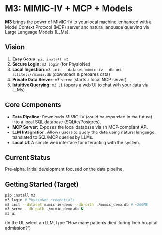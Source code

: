 # M3: MIMIC-IV + MCP + Models

**M3** brings the power of MIMIC-IV to your local machine, enhanced with a Model Context Protocol (MCP) server and natural language querying via Large Language Models (LLMs).

## Vision

1.  **Easy Setup:** `pip install m3`
2.  **Secure Login:** `m3 login` (for PhysioNet)
3.  **Local Ingestion:** `m3 init --dataset mimic-iv --db-uri sqlite:///mimic.db` (downloads & prepares data)
4.  **Private Data Server:** `m3 serve` (starts a local MCP server)
5.  **Intuitive Querying:** `m3 ui` (opens a web UI to chat with your data via LLMs)

## Core Components

*   **Data Pipeline:** Downloads MIMIC-IV (could be expanded in the future) into a local SQL database (SQLite/Postgres).
*   **MCP Server:** Exposes the local database via an MCP-compliant API.
*   **LLM Integration:** Allows users to query the data using natural language, translated to SQL/MCP queries by LLMs.
*   **Local UI:** A simple web interface for interacting with the system.

## Current Status

Pre-alpha. Initial development focused on the data pipeline.

## Getting Started (Target)

```bash
pip install m3
m3 login # PhysioNet credentials
m3 init --dataset mimic-iv-demo --db-path ./mimic_demo.db # ~200MB
m3 serve --db-path ./mimic_demo.db &
m3 ui
```

(In the UI, select an LLM, type "How many patients died during their hospital admission?")